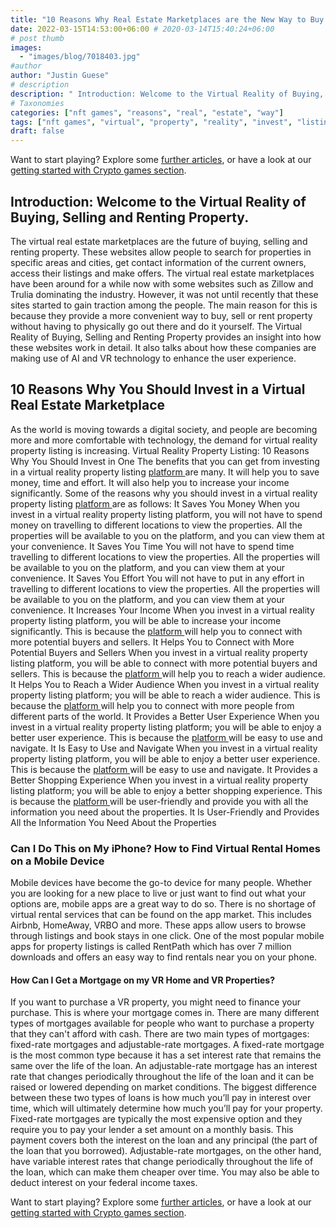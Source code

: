 ```yaml
---
title: "10 Reasons Why Real Estate Marketplaces are the New Way to Buy a Home"
date: 2022-03-15T14:53:00+06:00 # 2020-03-14T15:40:24+06:00
# post thumb
images:
  - "images/blog/7018403.jpg"
#author
author: "Justin Guese"
# description
description: " Introduction: Welcome to the Virtual Reality of Buying, Selling and Renting Property.The virtual real estate marketplaces are the future of buying, sellin"
# Taxonomies
categories: ["nft games", "reasons", "real", "estate", "way"]
tags: ["nft games", "virtual", "property", "reality", "invest", "listing", "["]
draft: false
---
```



Want to start playing? Explore some [further articles](/blog/), or have a look at our [getting started with Crypto games section](/services/how-do-i-get-started/).


## Introduction: Welcome to the Virtual Reality of Buying, Selling and Renting Property.

The virtual real estate marketplaces are the future of buying, selling and renting property. These websites allow people to search for properties in specific areas and cities, get contact information of the current owners, access their listings and make offers.
The virtual real estate marketplaces have been around for a while now with some websites such as Zillow and Trulia dominating the industry. However, it was not until recently that these sites started to gain traction among the people. The main reason for this is because they provide a more convenient way to buy, sell or rent property without having to physically go out there and do it yourself.
The Virtual Reality of Buying, Selling and Renting Property provides an insight into how these websites work in detail. It also talks about how these companies are making use of AI and VR technology to enhance the user experience.

## 10 Reasons Why You Should Invest in a Virtual Real Estate Marketplace

As the world is moving towards a digital society, and people are becoming more and more comfortable with technology, the demand for virtual reality property listing is increasing.
Virtual Reality Property Listing: 10 Reasons Why You Should Invest in One
The benefits that you can get from investing in a virtual reality property listing [ platform ](https://accounts.binance.com/en/register?ref=37092355) are many. It will help you to save money, time and effort. It will also help you to increase your income significantly.
Some of the reasons why you should invest in a virtual reality property listing [ platform ](https://accounts.binance.com/en/register?ref=37092355) are as follows: 
It Saves You Money When you invest in a virtual reality property listing platform, you will not have to spend money on travelling to different locations to view the properties. All the properties will be available to you on the platform, and you can view them at your convenience. 
It Saves You Time You will not have to spend time travelling to different locations to view the properties. All the properties will be available to you on the platform, and you can view them at your convenience.
It Saves You Effort You will not have to put in any effort in travelling to different locations to view the properties. All the properties will be available to you on the platform, and you can view them at your convenience. 
It Increases Your Income When you invest in a virtual reality property listing platform, you will be able to increase your income significantly. This is because the [ platform ](https://accounts.binance.com/en/register?ref=37092355) will help you to connect with more potential buyers and sellers. 
It Helps You to Connect with More Potential Buyers and Sellers When you invest in a virtual reality property listing platform, you will be able to connect with more potential buyers and sellers. This is because the [ platform ](https://accounts.binance.com/en/register?ref=37092355) will help you to reach a wider audience. 
It Helps You to Reach a Wider Audience When you invest in a virtual reality property listing platform; you will be able to reach a wider audience. This is because the [ platform ](https://accounts.binance.com/en/register?ref=37092355) will help you to connect with more people from different parts of the world. 
It Provides a Better User Experience When you invest in a virtual reality property listing platform; you will be able to enjoy a better user experience. This is because the [ platform ](https://accounts.binance.com/en/register?ref=37092355) will be easy to use and navigate. 
It Is Easy to Use and Navigate When you invest in a virtual reality property listing platform, you will be able to enjoy a better user experience. This is because the [ platform ](https://accounts.binance.com/en/register?ref=37092355) will be easy to use and navigate. 
It Provides a Better Shopping Experience When you invest in a virtual reality property listing platform; you will be able to enjoy a better shopping experience. This is because the [ platform ](https://accounts.binance.com/en/register?ref=37092355) will be user-friendly and provide you with all the information you need about the properties. 
It Is User-Friendly and Provides All the Information You Need About the Properties

### Can I Do This on My iPhone? How to Find Virtual Rental Homes on a Mobile Device

Mobile devices have become the go-to device for many people. Whether you are looking for a new place to live or just want to find out what your options are, mobile apps are a great way to do so.
There is no shortage of virtual rental services that can be found on the app market. This includes Airbnb, HomeAway, VRBO and more. These apps allow users to browse through listings and book stays in one click.
One of the most popular mobile apps for property listings is called RentPath which has over 7 million downloads and offers an easy way to find rentals near you on your phone.



#### How Can I Get a Mortgage on my VR Home and VR Properties?

If you want to purchase a VR property, you might need to finance your purchase. This is where your mortgage comes in. There are many different types of mortgages available for people who want to purchase a property that they can't afford with cash. There are two main types of mortgages: fixed-rate mortgages and adjustable-rate mortgages. A fixed-rate mortgage is the most common type because it has a set interest rate that remains the same over the life of the loan. An adjustable-rate mortgage has an interest rate that changes periodically throughout the life of the loan and it can be raised or lowered depending on market conditions. The biggest difference between these two types of loans is how much you’ll pay in interest over time, which will ultimately determine how much you’ll pay for your property. Fixed-rate mortgages are typically the most expensive option and they require you to pay your lender a set amount on a monthly basis. This payment covers both the interest on the loan and any principal (the part of the loan that you borrowed). Adjustable-rate mortgages, on the other hand, have variable interest rates that change periodically throughout the life of the loan, which can make them cheaper over time. You may also be able to deduct interest on your federal income taxes.


Want to start playing? Explore some [further articles](/blog/), or have a look at our [getting started with Crypto games section](/services/how-do-i-get-started/).

